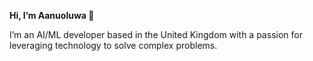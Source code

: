 **Hi, I’m Aanuoluwa 👋**

I’m an AI/ML developer based in the United Kingdom with a passion for leveraging technology to solve complex problems.


<!---
Aanu-O2/Aanu-O2 is a ✨ special ✨ repository because its `README.md` (this file) appears on your GitHub profile.
You can click the Preview link to take a look at your changes.
--->
